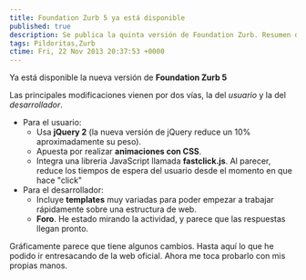 ```yaml
---
title: Foundation Zurb 5 ya está disponible
published: true
description: Se publica la quinta versión de Foundation Zurb. Resumen de las novedades de la nueva versión
tags: Pildoritas,Zurb
ctime: Fri, 22 Nov 2013 20:37:53 +0000
---
```


Ya está disponible la nueva versión de **Foundation Zurb 5**

Las principales modificaciones vienen por dos vías, la del _usuario_ y la del _desarrollador_.

<ul class="list-bullets">
    <li>Para el usuario:
        <ul class="list-bullets">
            <li>Usa <strong>jQuery 2</strong> (la nueva versión de jQuery reduce un 10% aproximadamente su peso).</li>
            <li>Apuesta por realizar <strong>animaciones con CSS</strong>.</li>
            <li>Integra una libreria JavaScript llamada <strong>fastclick.js</strong>. Al parecer, reduce los tiempos de espera del usuario desde el momento en que hace "click"</li>
        </ul>
    </li>
    <li>Para el desarrollador:
        <ul class="list-bullets">
            <li>Incluye <strong>templates</strong> muy variadas para poder empezar a trabajar rápidamente sobre una estructura de web.</li>
            <li><strong>Foro</strong>. He estado mirando la actividad, y parece que las respuestas llegan pronto.</li>
        </ul>
    </li>
</ul>

Gráficamente parece que tiene algunos cambios. Hasta aquí lo que he podido ir entresacando de la web oficial. Ahora me toca probarlo con mis propias manos.